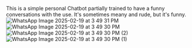 This is a simple personal Chatbot partially trained to have a funny conversations with the use. It's sometimes meany and rude, but it's funny.
![WhatsApp Image 2025-02-19 at 3 49 31 PM](https://github.com/user-attachments/assets/944a2406-c952-4060-80a2-ce19ad1143bb)
![WhatsApp Image 2025-02-19 at 3 49 30 PM](https://github.com/user-attachments/assets/226789ee-7ae3-4d68-83f1-f7cd0c080442)
![WhatsApp Image 2025-02-19 at 3 49 30 PM (2)](https://github.com/user-attachments/assets/86eb9a0b-acd6-4a90-9000-6bd968a87712)
![WhatsApp Image 2025-02-19 at 3 49 30 PM (1)](https://github.com/user-attachments/assets/3a4f8315-0303-4383-ba68-d0f0c1cfca8c)
